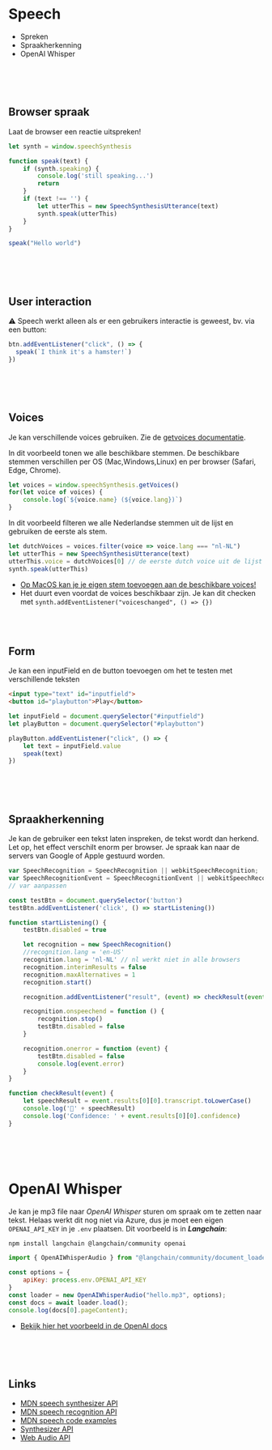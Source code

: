 # Speech

- Spreken
- Spraakherkenning
- OpenAI Whisper

<br><br><bR>


## Browser spraak

Laat de browser een reactie uitspreken!

```javascript
let synth = window.speechSynthesis

function speak(text) {
    if (synth.speaking) {
        console.log('still speaking...')
        return
    }
    if (text !== '') {
        let utterThis = new SpeechSynthesisUtterance(text)
        synth.speak(utterThis)
    }
}

speak("Hello world")
```
<br><br><br>

## User interaction

⚠️ Speech werkt alleen als er een gebruikers interactie is geweest, bv. via een button:

```js
btn.addEventListener("click", () => {
  speak(`I think it's a hamster!`)
})
```
<br><br><br>

## Voices

Je kan verschillende voices gebruiken. Zie de [getvoices documentatie](https://developer.mozilla.org/en-US/docs/Web/API/SpeechSynthesis/getVoices).

In dit voorbeeld tonen we alle beschikbare stemmen. De beschikbare stemmen verschillen per OS (Mac,Windows,Linux) en per browser (Safari, Edge, Chrome).

```js
let voices = window.speechSynthesis.getVoices()
for(let voice of voices) {
    console.log(`${voice.name} (${voice.lang})`)
}
```
In dit voorbeeld filteren we alle Nederlandse stemmen uit de lijst en gebruiken de eerste als stem.
```js
let dutchVoices = voices.filter(voice => voice.lang === "nl-NL")
let utterThis = new SpeechSynthesisUtterance(text)
utterThis.voice = dutchVoices[0] // de eerste dutch voice uit de lijst
synth.speak(utterThis)
```

- [Op MacOS kan je je eigen stem toevoegen aan de beschikbare voices!](https://support.apple.com/en-gb/guide/mac-help/mchldfd72333/mac)
- Het duurt even voordat de voices beschikbaar zijn. Je kan dit checken met `synth.addEventListener("voiceschanged", () => {})`

<br>
<Br>
    
## Form

Je kan een inputField en de button toevoegen om het te testen met verschillende teksten

```html
<input type="text" id="inputfield">
<button id="playbutton">Play</button>
```

```javascript
let inputField = document.querySelector("#inputfield")
let playButton = document.querySelector("#playbutton")

playButton.addEventListener("click", () => {
    let text = inputField.value
    speak(text)
})
```


<br>
<br>
<br>

## Spraakherkenning

Je kan de gebruiker een tekst laten inspreken, de tekst wordt dan herkend. Let op, het effect verschilt enorm per browser. Je spraak kan naar de servers van Google of Apple gestuurd worden.

```js
var SpeechRecognition = SpeechRecognition || webkitSpeechRecognition;
var SpeechRecognitionEvent = SpeechRecognitionEvent || webkitSpeechRecognitionEvent;
// var aanpassen

const testBtn = document.querySelector('button')
testBtn.addEventListener('click', () => startListening())

function startListening() {
    testBtn.disabled = true

    let recognition = new SpeechRecognition()
    //recognition.lang = 'en-US'
    recognition.lang = 'nl-NL' // nl werkt niet in alle browsers
    recognition.interimResults = false
    recognition.maxAlternatives = 1
    recognition.start()

    recognition.addEventListener("result", (event) => checkResult(event))

    recognition.onspeechend = function () {
        recognition.stop()
        testBtn.disabled = false
    }

    recognition.onerror = function (event) {
        testBtn.disabled = false
        console.log(event.error)
    }
}

function checkResult(event) {
    let speechResult = event.results[0][0].transcript.toLowerCase()
    console.log('🚨' + speechResult)
    console.log('Confidence: ' + event.results[0][0].confidence)
}
```

<br><br><br>

# OpenAI Whisper

Je kan je mp3 file naar *OpenAI Whisper* sturen om spraak om te zetten naar tekst. Helaas werkt dit nog niet via Azure, dus je moet een eigen `OPENAI_API_KEY` in je `.env` plaatsen. Dit voorbeeld is in ***Langchain***:

```bash
npm install langchain @langchain/community openai
````

```js
import { OpenAIWhisperAudio } from "@langchain/community/document_loaders/fs/openai_whisper_audio";

const options = {
    apiKey: process.env.OPENAI_API_KEY
}
const loader = new OpenAIWhisperAudio("hello.mp3", options);
const docs = await loader.load();
console.log(docs[0].pageContent);
```
- [Bekijk hier het voorbeeld in de OpenAI docs](https://platform.openai.com/docs/guides/speech-to-text)

<br><br><br>

## Links

- [MDN speech synthesizer API](https://developer.mozilla.org/en-US/docs/Web/API/SpeechSynthesis)
- [MDN speech recognition API](https://developer.mozilla.org/en-US/docs/Web/API/Web_Speech_API/Using_the_Web_Speech_API)
- [MDN speech code examples](https://github.com/mdn/dom-examples/tree/main/web-speech-api)
- [Synthesizer API](https://developer.mozilla.org/en-US/docs/Web/API/OscillatorNode)
- [Web Audio API](https://developer.mozilla.org/en-US/docs/Web/API/Web_Audio_API)	

